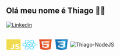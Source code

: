 ## Olá meu nome é Thiago 🖐🏽

[![Linkedin](https://img.shields.io/badge/LinkedIn-0077B5?style=for-the-badge&logo=linkedin&logoColor=white)](www.linkedin.com/in/thiago-santos88)

<div style="display: inline_block"><br>
  <img align="center" alt="Rafa-Js" height="30" width="40" src="https://raw.githubusercontent.com/devicons/devicon/master/icons/javascript/javascript-plain.svg">
  <img align="center" alt="Rafa-React" height="30" width="40" src="https://raw.githubusercontent.com/devicons/devicon/master/icons/react/react-original.svg">
  <img align="center" alt="Rafa-HTML" height="30" width="40" src="https://raw.githubusercontent.com/devicons/devicon/master/icons/html5/html5-original.svg">
  <img align="center" alt="Rafa-CSS" height="30" width="40" src="https://raw.githubusercontent.com/devicons/devicon/master/icons/css3/css3-original.svg">
  <img align="center" alt="Thiago-NodeJS" height="30" width="40"  src="https://cdn.jsdelivr.net/gh/devicons/devicon@latest/icons/nodejs/nodejs-original-wordmark.svg" />
          
</div>
